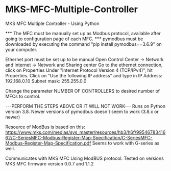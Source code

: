 # MKS-MFC-Multiple-Controller
MKS MFC Multiple Controller - Using Python


*** The MFC must be manually set up as Modbus protocol, available after going to configuration page of each MFC. ***
pymodbus must be downloaded by executing the command "pip install pymodbus==3.6.9" on your computer.

Ethernet port must be set up to be manual
Open Control Center -> Network and Internet -> Network and Sharing center
Go to the ethernet connection, click on Properties
Under "Internet Protocol Version 4 (TCP/IPv4)", hit Properties.
Click on "Use the following IP address" and type in
IP Address: 192.168.0.10
Subnet mask: 255.255.0.0

Change the parameter NUMBER OF CONTROLLERS to desired number of MFCs to control.

---PERFORM THE STEPS ABOVE OR IT WILL NOT WORK---
Runs on Python version 3.8.
Newer versions of pymodbus doesn't seem to work (3.8.x or newer)

Resource of ModBus is based on this: https://www.mks.com/medias/sys_master/resources/hb3/h6f/9954678341662/C-SeriesMFC-Modbus-Register-Map-Specification/C-SeriesMFC-Modbus-Register-Map-Specification.pdf
Seems to work with G-series as well.

Communicates with MKS MFC Using ModBUS protocol.
Tested on versions MKS MFC firmware version 0.0.7 and 1.1.2
